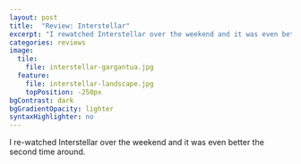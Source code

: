 ```yaml
---
layout: post
title:  "Review: Interstellar"
excerpt: "I rewatched Interstellar over the weekend and it was even better the second time around"
categories: reviews
image:
  tile:
    file: interstellar-gargantua.jpg
  feature:
    file: interstellar-landscape.jpg
    topPosition: -250px
bgContrast: dark
bgGradientOpacity: lighter
syntaxHighlighter: no
---
```


I re-watched Interstellar over the weekend and it was even better the second time around.